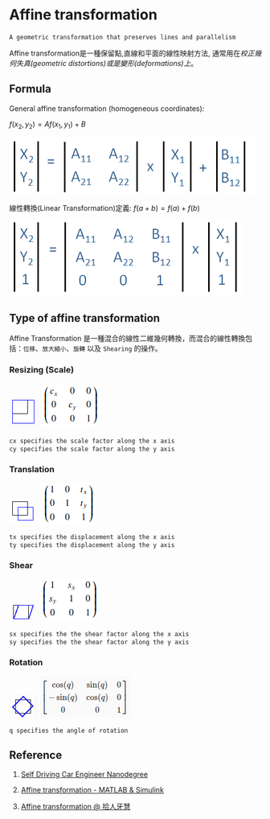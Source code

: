# Affine transformation

```
A geometric transformation that preserves lines and parallelism
```

Affine transformation是一種保留點,直線和平面的線性映射方法,
通常用在*校正幾何失真(geometric distortions)或是變形(deformations)上*。

## Formula

General affine transformation (homogeneous coordinates):

$f(x_2,y_2) = Af(x_1,y_1) + B$

![](img/affine_transformaion.png)

線性轉換(Linear Transformation)定義: $f(a+b) = f(a)+f(b)$

![](img/affine_transformaion_2.png)

## Type of affine transformation

Affine Transformation 是一種混合的線性二維幾何轉換，而混合的線性轉換包括：`位移`、`放大縮小`、`旋轉` 以及 `Shearing` 的操作。

### Resizing (Scale)

![](img/affine_scale_2.png)
![](img/affine_scale.png)

```
cx specifies the scale factor along the x axis
cy specifies the scale factor along the y axis
```

### Translation

![](img/affine_translation_2.png)
![](img/affine_translation.png)

```
tx specifies the displacement along the x axis
ty specifies the displacement along the y axis
```

### Shear

![](img/affine_shear_2.png)
![](img/affine_shear.png)

```
sx specifies the the shear factor along the x axis
sy specifies the the shear factor along the y axis
```

### Rotation

![](img/affine_rotation_2.png)
![](img/affine_rotation.png)

```
q specifies the angle of rotation
```

## Reference

1. [Self Driving Car Engineer Nanodegree](https://www.udacity.com/course/self-driving-car-engineer-nanodegree--nd013)

2. [Affine transformation - MATLAB & Simulink](https://www.mathworks.com/discovery/affine-transformation.html)

3. [Affine transformation @ 拾人牙慧](https://silverwind1982.pixnet.net/blog/post/160691705)
